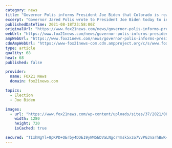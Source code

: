 ```yaml
---
category: news
title: "Governor Polis informs President Joe Biden that Colorado is ready for Afghan refugees"
excerpt: "Governor Jared Polis wrote to President Joe Biden today to inform him that Colorado is ready to offer safety and opportunity to Afghan refugees and Special Immigrant visa holders."
publishedDateTime: 2021-08-18T23:58:00Z
originalUrl: "https://www.fox21news.com/news/governor-polis-informs-president-joe-biden-that-colorado-is-ready-for-afghan-refugees/"
webUrl: "https://www.fox21news.com/news/governor-polis-informs-president-joe-biden-that-colorado-is-ready-for-afghan-refugees/"
ampWebUrl: "https://www.fox21news.com/news/governor-polis-informs-president-joe-biden-that-colorado-is-ready-for-afghan-refugees/amp/"
cdnAmpWebUrl: "https://www-fox21news-com.cdn.ampproject.org/c/s/www.fox21news.com/news/governor-polis-informs-president-joe-biden-that-colorado-is-ready-for-afghan-refugees/amp/"
type: article
quality: 68
heat: 68
published: false

provider:
  name: FOX21 News
  domain: fox21news.com

topics:
  - Election
  - Joe Biden

images:
  - url: "https://www.fox21news.com/wp-content/uploads/sites/37/2021/08/AP21176634197827.jpg?w=1280"
    width: 1280
    height: 720
    isCached: true

secured: "TIxhNgYl+8pKPD+QErby4DDEI9yWN5EDVaLNgcr4msk5xzo7VvPG3narhBwK+COJeNuflXWHZ0EznKIIQ2scAGBoNjUvqf9p5+QFPF7kuiNgktkKcNAy34V8Dio3adA5g8V3aSAhZWEvFbEC47eEcWWd3HjymOiAUrnsnTLBtBbx+/7MyR/312msXaTIlQeoI4PoBQx0S0DgmqgV7Ldcw67xlIZAPBBoHaHrKSMt5Uc+eoL5IK+OeS/zxYQB+zZU9pavioTMNfb8kdPkUCqE6deewjJ9f2f508Hq6L3b/eNk/AfCE2VADKh0I3ogNWGf0MK0Gu/wkb70nI637NHimnpZveo/SJ6oIbzGH5r7yhQ=;daAxoNysaW+tgUpjm1ra2w=="
---
```


